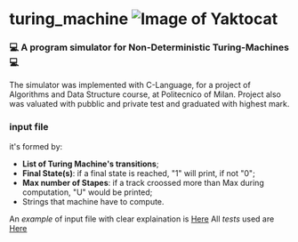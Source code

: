 # turing_machine ![Image of Yaktocat](https://alanturing196.files.wordpress.com/2017/08/cropped-alan_turing_aged_161.jpg?w=50)   

 ###  :computer: A program simulator for  Non-Deterministic Turing-Machines  :computer:
The simulator was implemented with C-Language, for a project of Algorithms and Data Structure course, at Politecnico of Milan. Project also was valuated with pubblic and private test and graduated with highest mark.

### input file 
it's formed by:
- **List of Turing Machine's transitions**;
- **Final State(s)**: if a final state is reached, "1" will print, if not "0";
- **Max number of Stapes**: if a track croossed more than Max during computation, "U" would be printed;
- Strings that machine have to compute.

An *example* of input file with clear explaination is [Here](https://github.com/bresc19/turing_machine/blob/master/Info.pdf)
All *tests* used are [Here](https://github.com/bresc19/turing_machine/tree/master/Tests) 


